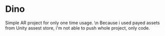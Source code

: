 # Dino
Simple AR project for only one time usage. \n
Because i used payed assets from Unity assest store, i'm not able to push whole project, only code.
